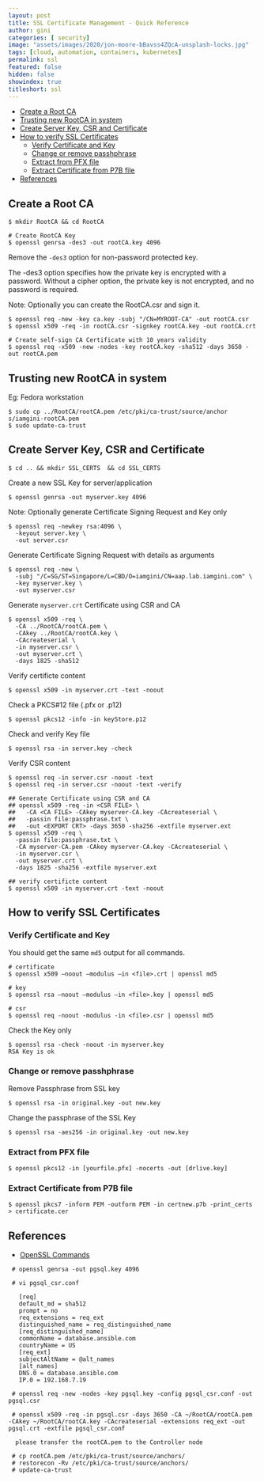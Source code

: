 ```yaml
---
layout: post
title: SSL Certificate Management - Quick Reference
author: gini
categories: [ security]
image: "assets/images/2020/jon-moore-bBavss4ZQcA-unsplash-locks.jpg"
tags: [cloud, automation, containers, kubernetes]
permalink: ssl
featured: false
hidden: false
showindex: true
titleshort: ssl
---
```


- [Create a Root CA](#create-a-root-ca)
- [Trusting new RootCA in system](#trusting-new-rootca-in-system)
- [Create Server Key, CSR and Certificate](#create-server-key-csr-and-certificate)
- [How to verify SSL Certificates](#how-to-verify-ssl-certificates)
  - [Verify Certificate and Key](#verify-certificate-and-key)
  - [Change or remove passhphrase](#change-or-remove-passhphrase)
  - [Extract from PFX file](#extract-from-pfx-file)
  - [Extract Certificate from P7B file](#extract-certificate-from-p7b-file)
- [References](#references)

## Create a Root CA

```shell
$ mkdir RootCA && cd RootCA

# Create RootCA Key
$ openssl genrsa -des3 -out rootCA.key 4096
```

Remove the `-des3` option for non-password protected key.

The -des3 option specifies how the private key is encrypted with a password. Without a cipher option, the private key is not encrypted, and no password is required.

Note: Optionally you can create the RootCA.csr and sign it.

```shell
$ openssl req -new -key ca.key -subj "/CN=MYROOT-CA" -out rootCA.csr
$ openssl x509 -req -in rootCA.csr -signkey rootCA.key -out rootCA.crt
```

```shell
# Create self-sign CA Certificate with 10 years validity
$ openssl req -x509 -new -nodes -key rootCA.key -sha512 -days 3650 -out rootCA.pem
```

## Trusting new RootCA in system

Eg: Fedora workstation

```shell
$ sudo cp ../RootCA/rootCA.pem /etc/pki/ca-trust/source/anchor
s/iamgini-rootCA.pem
$ sudo update-ca-trust
```


## Create Server Key, CSR and Certificate

```shell
$ cd .. && mkdir SSL_CERTS  && cd SSL_CERTS
```

Create a new SSL Key for server/application

```shell
$ openssl genrsa -out myserver.key 4096
```

Note: Optionally generate Certificate Signing Request and Key only

```shell
$ openssl req -newkey rsa:4096 \
  -keyout server.key \
  -out server.csr
```

Generate Certificate Signing Request with details as arguments

```shell
$ openssl req -new \
  -subj "/C=SG/ST=Singapore/L=CBD/O=iamgini/CN=aap.lab.iamgini.com" \
  -key myserver.key \
  -out myserver.csr
```

Generate `myserver.crt` Certificate using CSR and CA

```shell
$ openssl x509 -req \
  -CA ../RootCA/rootCA.pem \
  -CAkey ../RootCA/rootCA.key \
  -CAcreateserial \
  -in myserver.csr \
  -out myserver.crt \
  -days 1825 -sha512
```

Verify certificte content

```shell
$ openssl x509 -in myserver.crt -text -noout
```


Check a PKCS#12 file (.pfx or .p12)

```shell
$ openssl pkcs12 -info -in keyStore.p12
```

Check and verify Key file

```shell
$ openssl rsa -in server.key -check
```

Verify CSR content

```shell
$ openssl req -in server.csr -noout -text
$ openssl req -in server.csr -noout -text -verify
```

```shell
## Generate Certificate using CSR and CA
## openssl x509 -req -in <CSR FILE> \
##   -CA <CA FILE> -CAkey myserver-CA.key -CAcreateserial \
##   -passin file:passphrase.txt \
##   -out <EXPORT CRT> -days 3650 -sha256 -extfile myserver.ext
$ openssl x509 -req \
  -passin file:passphrase.txt \
  -CA myserver-CA.pem -CAkey myserver-CA.key -CAcreateserial \
  -in myserver.csr \
  -out myserver.crt \
  -days 1825 -sha256 -extfile myserver.ext

## verify certificte content
$ openssl x509 -in myserver.crt -text -noout
```

## How to verify SSL Certificates

### Verify Certificate and Key

You should get the same `md5` output for all commands.

```shell
# certificate
$ openssl x509 –noout –modulus –in <file>.crt | openssl md5

# key
$ openssl rsa –noout –modulus –in <file>.key | openssl md5

# csr
$ openssl req -noout -modulus -in <file>.csr | openssl md5
```

Check the Key only

```shell
$ openssl rsa -check -noout -in myserver.key
RSA Key is ok
```

### Change or remove passhphrase

Remove Passphrase from SSL key

```shell
$ openssl rsa -in original.key -out new.key
```

Change the passphrase of the SSL Key

```shell
$ openssl rsa -aes256 -in original.key -out new.key
```


### Extract from PFX file

```shell
$ openssl pkcs12 -in [yourfile.pfx] -nocerts -out [drlive.key]
```

### Extract Certificate from P7B file

```shell
$ openssl pkcs7 -inform PEM -outform PEM -in certnew.p7b -print_certs > certificate.cer
```


## References

- [OpenSSL Commands](https://pleasantpasswords.com/info/pleasant-password-server/b-server-configuration/3-installing-a-3rd-party-certificate/openssl-commands)


```shell
 # openssl genrsa -out pgsql.key 4096

 # vi pgsql_csr.conf

   [req]
   default_md = sha512
   prompt = no
   req_extensions = req_ext
   distinguished_name = req_distinguished_name
   [req_distinguished_name]
   commonName = database.ansible.com
   countryName = US
   [req_ext]
   subjectAltName = @alt_names
   [alt_names]
   DNS.0 = database.ansible.com
   IP.0 = 192.168.7.19

 # openssl req -new -nodes -key pgsql.key -config pgsql_csr.conf -out pgsql.csr

 # openssl x509 -req -in pgsql.csr -days 3650 -CA ~/RootCA/rootCA.pem -CAkey ~/RootCA/rootCA.key -CAcreateserial -extensions req_ext -out pgsql.crt -extfile pgsql_csr.conf

  please transfer the rootCA.pem to the Controller node

 # cp rootCA.pem /etc/pki/ca-trust/source/anchors/
 # restorecon -Rv /etc/pki/ca-trust/source/anchors/
 # update-ca-trust

```